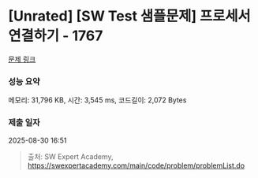 # [Unrated] [SW Test 샘플문제] 프로세서 연결하기 - 1767 

[문제 링크](https://swexpertacademy.com/main/code/problem/problemDetail.do?contestProbId=AV4suNtaXFEDFAUf) 

### 성능 요약

메모리: 31,796 KB, 시간: 3,545 ms, 코드길이: 2,072 Bytes

### 제출 일자

2025-08-30 16:51



> 출처: SW Expert Academy, https://swexpertacademy.com/main/code/problem/problemList.do